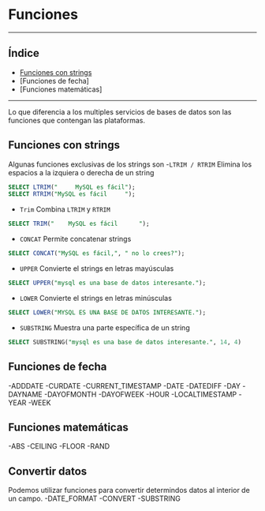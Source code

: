 # Funciones
***
## Índice
- [Funciones con strings](#funciones-con-strings)
- [Funciones de fecha]
- [Funciones matemáticas]
***
Lo que diferencia a los multiples servicios de bases de datos son las funciones que contengan las plataformas.

## Funciones con strings
Algunas funciones exclusivas de los strings son
-`LTRIM / RTRIM` Elimina los espacios a la izquiera o derecha de un string

```sql
SELECT LTRIM("     MySQL es fácil");
SELECT RTRIM("MySQL es fácil     ");
```
- `Trim` Combina `LTRIM` y `RTRIM`

```sql
SELECT TRIM("    MySQL es fácil      ");
```

- `CONCAT` Permite concatenar strings

```sql
SELECT CONCAT("MySQL es fácil,", " no lo crees?");
```

- `UPPER` Convierte el strings en letras mayúsculas

```sql
SELECT UPPER("mysql es una base de datos interesante.");
```

- `LOWER` Convierte el strings en letras minúsculas

```sql
SELECT LOWER("MYSQL ES UNA BASE DE DATOS INTERESANTE.");
```

- `SUBSTRING` Muestra una parte específica de un string

```sql
SELECT SUBSTRING("mysql es una base de datos interesante.", 14, 4)
```

## Funciones de fecha
-ADDDATE
-CURDATE
-CURRENT_TIMESTAMP
-DATE
-DATEDIFF
-DAY
-DAYNAME
-DAYOFMONTH
-DAYOFWEEK
-HOUR
-LOCALTIMESTAMP
-YEAR
-WEEK

## Funciones matemáticas
-ABS
-CEILING
-FLOOR
-RAND

## Convertir datos
Podemos utilizar funciones para convertir determindos datos al interior de un campo.
-DATE_FORMAT
-CONVERT 
-SUBSTRING